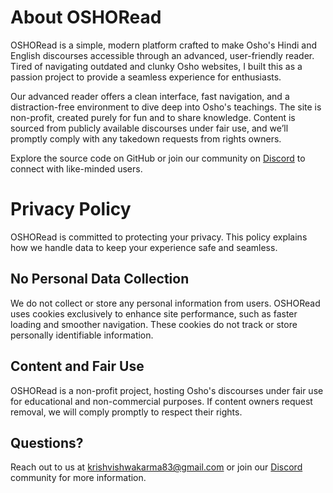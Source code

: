 # About OSHORead

OSHORead is a simple, modern platform crafted to make Osho's Hindi and English discourses accessible through an advanced, user-friendly reader. Tired of navigating outdated and clunky Osho websites, I built this as a passion project to provide a seamless experience for enthusiasts.

Our advanced reader offers a clean interface, fast navigation, and a distraction-free environment to dive deep into Osho's teachings. The site is non-profit, created purely for fun and to share knowledge. Content is sourced from publicly available discourses under fair use, and we’ll promptly comply with any takedown requests from rights owners.

Explore the source code on GitHub or join our community on [Discord](https://discord.gg/EnQA8eRsbw) to connect with like-minded users.

# Privacy Policy
OSHORead is committed to protecting your privacy. This policy explains how we handle data to keep your experience safe and seamless.

## No Personal Data Collection
We do not collect or store any personal information from users. OSHORead uses cookies exclusively to enhance site performance, such as faster loading and smoother navigation. These cookies do not track or store personally identifiable information.

## Content and Fair Use
OSHORead is a non-profit project, hosting Osho's discourses under fair use for educational and non-commercial purposes. If content owners request removal, we will comply promptly to respect their rights.

## Questions?
Reach out to us at [krishvishwakarma83@gmail.com](mailto:krishvishwakarma83@gmail.com) or join our [Discord](https://discord.gg/EnQA8eRsbw) community for more information.
